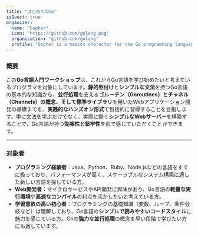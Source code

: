 ```yaml
---
title: "はじめてのGo"
isGuest: true
organizer:
  name: "Gopher"
  icon: "https://github.com/golang.png"
  organization: "github.com/golang"
  profile: "Gopher is a mascot character for the Go programming language."
---
```


### 概要

この**Go言語入門ワークショップ**は、これからGo言語を学び始めたいと考えているプログラマを対象にしています。**静的型付け**と**シンプルな文法**を持つGo言語の基本的な知識から、**並行処理**を支える**ゴルーチン（Goroutines）とチャネル（Channels）**の概念、そして**標準ライブラリ**を用いたWebアプリケーション開発の基礎までを、**実践的なハンズオン形式**で包括的に習得することを目指します。単に文法を学ぶだけでなく、実際に動く**シンプルなWebサーバー**を構築することで、Go言語が持つ**効率性と堅牢性**を肌で感じていただくことができます。

---

### 対象者

- **プログラミング経験者**：Java、Python、Ruby、Node.jsなどの言語をすでに扱っており、パフォーマンスが高く、スケーラブルなシステム構築に適した新しい言語を探している方。
- **Web開発者**：マイクロサービスやAPI開発に興味があり、Go言語の**軽量な実行環境**や**高速なコンパイル**の利点を活かしたいと考えている方。
- **学習意欲の高い初心者**：プログラミングの基礎知識（変数、ループ、条件分岐など）は理解しており、Go言語の**シンプルで読みやすいコードスタイル**に魅力を感じている方。Goの**強力な並行処理**の概念を早い段階で学びたい方にも適しています。